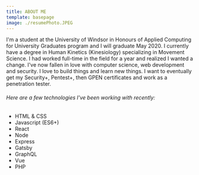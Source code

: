 ```yaml
---
title: ABOUT ME
template: basepage
image: ./resumePhoto.JPEG
---
```


I'm a student at the University of Windsor in Honours of Applied Computing for University Graduates program and I will graduate May 2020. I currently have a degree in Human Kinetics (Kinesiology) specializing in Movement Science. I had worked full-time in the field for a year and realized I wanted a change. I've now fallen in love with computer science, web development and security. I love to build things and learn new things. I want to eventually get my Security+, Pentest+, then GPEN certificates and work as a penetration tester.

###### Here are a few technologies I've been working with recently:

-   HTML & CSS
-   Javascript (ES6+)
-   React
-   Node
-   Express
-   Gatsby
-   GraphQL
-   Vue
-   PHP
